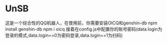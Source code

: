 # UnSB
这是一个综合性的QQ机器人，在使用前，你需要安装OICQ和genshin-db
npm install genshin-db
npm i oicq
接着在config.js中配置你的账号密码(data.login为登录的模式,data.login==0为密码登录,data.login==1为扫码)
